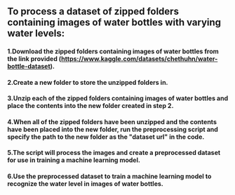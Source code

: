 ## To process a dataset of zipped folders containing images of water bottles with varying water levels:

#### 1.Download the zipped folders containing images of water bottles from the link provided (https://www.kaggle.com/datasets/chethuhn/water-bottle-dataset).

#### 2.Create a new folder to store the unzipped folders in.

#### 3.Unzip each of the zipped folders containing images of water bottles and place the contents into the new folder created in step 2.

#### 4.When all of the zipped folders have been unzipped and the contents have been placed into the new folder, run the preprocessing script and specify the path to the new folder as the "dataset url" in the code.

#### 5.The script will process the images and create a preprocessed dataset for use in training a machine learning model.
#### 6.Use the preprocessed dataset to train a machine learning model to recognize the water level in images of water bottles.
